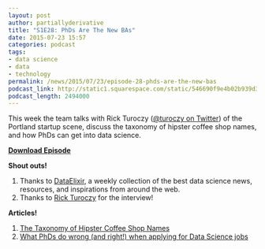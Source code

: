 ```yaml
---
layout: post
author: partiallyderivative
title: "S1E28: PhDs Are The New BAs"
date: 2015-07-23 15:57
categories: podcast
tags:
- data science
- data
- technology
permalink: /news/2015/07/23/episode-28-phds-are-the-new-bas
podcast_link: http://static1.squarespace.com/static/546690f9e4b02b939d34b2b1/546691b4e4b01fdff0c848ac/55b10d76e4b0c8f53aa01295/1437666823970/Partially_Derivative_Episode_28.mp3
podcast_length: 2494000
---
```


This week the team talks with Rick Turoczy ([@turoczy on
Twitter](https://twitter.com/turoczy)) of the Portland startup scene,
discuss the taxonomy of hipster coffee shop names, and how PhDs can get
into data science.

[**Download Episode**](http://static1.squarespace.com/static/546690f9e4b02b939d34b2b1/546691b4e4b01fdff0c848ac/55b10d76e4b0c8f53aa01295/1437666823970/Partially_Derivative_Episode_28.mp3)

**Shout outs!**

1.  Thanks to [DataElixir](http://dataelixir.com/), a weekly collection
    of the best data science news, resources, and inspirations from
    around the web.
2.  Thanks to [Rick Turoczy](https://twitter.com/turoczy) for the
    interview!

**Articles!**

1.  [The Taxonomy of Hipster Coffee Shop
    Names](http://www.informationisbeautiful.net/visualizations/a-taxonomy-of-hipster-coffee-shop-names/)
2.  [What PhDs do wrong (and right!) when applying for Data Science
    jobs](https://medium.com/@drewwww/what-ph-ds-do-wrong-and-right-when-applying-for-data-science-jobs-85b001c00b62)
